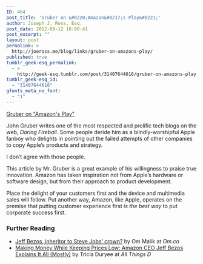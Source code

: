```yaml
---
ID: 464
post_title: 'Gruber on &#8220;Amazon&#8217;s Play&#8221;'
author: Joseph J. Ross, Esq.
post_date: 2012-09-12 18:00:41
post_excerpt: ""
layout: post
permalink: >
  http://joeross.me/blog/links/gruber-on-amazons-play/
published: true
tumblr_geek-esq_permalink:
  - >
    http://geek-esq.tumblr.com/post/31407644616/gruber-on-amazons-play
tumblr_geek-esq_id:
  - "31407644616"
gfonts_meta_no_font:
  - "1"
---
```

<a href='http://daringfireball.net/2012/09/amazons_play'>Gruber on "Amazon's Play"</a><div class="link_description"><p>John Gruber writes one of the most respected and prolific tech blogs on the web, <em>Daring Fireball</em>. Some people deride him as a blindly-worshipful Apple fanboy who delights in pointing out the failed attempts of other companies to copy Apple&#8217;s products and strategy.</p>

<p>I don&#8217;t agree with those people.</p>

<p>This article by Mr. Gruber is a great example of his willingness to praise true innovation. Amazon has taken inspiration not from Apple&#8217;s hardware or software design, but from their approach to product development.</p>

<p>Place the delight of your customers first and the device and multimedia sales will follow. Put another way, Amazon, like Apple, operates on the premise that putting customer experience first <em>is the best way</em> to put corporate success first.</p>

<h3>Further Reading</h3>

<ul><li><a href="http://om.co/2012/09/06/jeff-bezos-inheritor-to-jobs-crown/" target="_blank">Jeff Bezos, inheritor to Steve Jobs&#8217; crown?</a> by Om Malik at <em>Om.co</em></li>
    <li><a href="http://allthingsd.com/20120906/making-money-while-keeping-prices-low-amazon-ceo-jeff-bezos-explains-it-all-mostly/" target="_blank">Making Money While Keeping Prices Low: Amazon CEO Jeff Bezos Explains It All (Mostly)</a> by Tricia Duryee at <em>All Things D</em></li>
</ul></div>